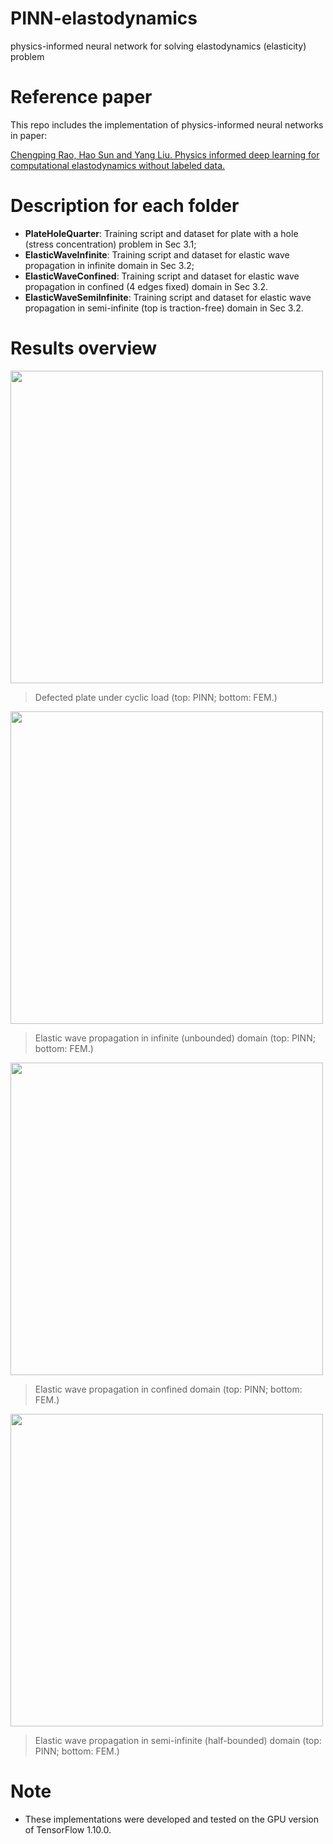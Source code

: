 # PINN-elastodynamics
physics-informed neural network for solving elastodynamics (elasticity) problem

# Reference paper
This repo includes the implementation of physics-informed neural networks in paper: 

[Chengping Rao, Hao Sun and Yang Liu. Physics informed deep learning for computational elastodynamics without labeled data.](https://arxiv.org/abs/2006.08472)

# Description for each folder
- **PlateHoleQuarter**: Training script and dataset for plate with a hole (stress concentration) problem in Sec 3.1;
- **ElasticWaveInfinite**: Training script and dataset for elastic wave propagation in infinite domain in Sec 3.2; 
- **ElasticWaveConfined**: Training script and dataset for elastic wave propagation in confined (4 edges fixed) domain in Sec 3.2. 
- **ElasticWaveSemiInfinite**: Training script and dataset for elastic wave propagation in semi-infinite (top is traction-free) domain in Sec 3.2. 


# Results overview

<!-- ![](https://github.com/Raocp/PINN-elastodynamics/blob/master/PlateHoleQuarter/results/GIF_stress.gif) -->
<img src="https://github.com/Raocp/PINN-elastodynamics/blob/master/PlateHoleQuarter/results/GIF_stress.gif" width="500" />

> Defected plate under cyclic load (top: PINN; bottom: FEM.)


<!--![](https://github.com/Raocp/PINN-elastodynamics/blob/master/ElasticWaveInfinite/results/GIF_uv.gif) -->
<img src="https://github.com/Raocp/PINN-elastodynamics/blob/master/ElasticWaveInfinite/results/GIF_uv.gif" width="500" />
<!-- <img src="https://github.com/Raocp/PINN-elastodynamics/blob/master/ElasticWaveInfinite/results/color_map_uv.png" width="200" class="center"> -->

> Elastic wave propagation in infinite (unbounded) domain (top: PINN; bottom: FEM.)

<img src="https://github.com/Raocp/PINN-elastodynamics/blob/master/ElasticWaveConfined/GIF_uv.gif" width="500" />

> Elastic wave propagation in confined domain (top: PINN; bottom: FEM.)

<img src="https://github.com/Raocp/PINN-elastodynamics/blob/master/ElasticWaveSemiInfinite/Gif_uv.gif" width="500" />

> Elastic wave propagation in semi-infinite (half-bounded) domain (top: PINN; bottom: FEM.)


# Note
- These implementations were developed and tested on the GPU version of TensorFlow 1.10.0. 
